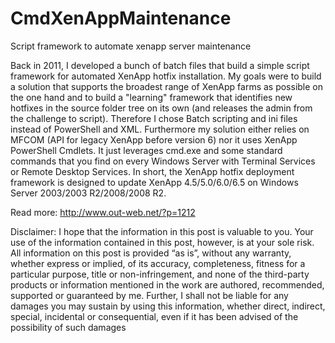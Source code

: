 # CmdXenAppMaintenance
Script framework to automate xenapp server maintenance

Back in 2011, I developed a bunch of batch files that build a simple script framework for automated XenApp hotfix installation. My goals were to build a solution that supports the broadest range of XenApp farms as possible on the one hand and to build a "learning" framework that identifies new hotfixes in the source folder tree on its own (and releases the admin from the challenge to script). Therefore I chose Batch scripting and ini files instead of PowerShell and XML. Furthermore my solution either relies on MFCOM (API for legacy XenApp before version 6) nor it uses XenApp PowerShell Cmdlets. It just leverages cmd.exe and some standard commands that you find on every Windows Server with Terminal Services or Remote Desktop Services. In short, the XenApp hotfix deployment framework is designed to update XenApp 4.5/5.0/6.0/6.5 on Windows Server 2003/2003 R2/2008/2008 R2.


Read more: http://www.out-web.net/?p=1212

Disclaimer: I hope that the information in this post is valuable to you. Your use of the information contained in this post, however, is at your sole risk. All information on this post is provided “as is”, without any warranty, whether express or implied, of its accuracy, completeness, fitness for a particular purpose, title or non-infringement, and none of the third-party products or information mentioned in the work are authored, recommended, supported or guaranteed by me. Further, I shall not be liable for any damages you may sustain by using this information, whether direct, indirect, special, incidental or consequential, even if it has been advised of the possibility of such damages
